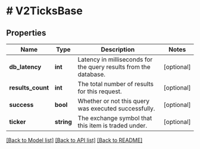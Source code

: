 # # V2TicksBase

## Properties

Name | Type | Description | Notes
------------ | ------------- | ------------- | -------------
**db_latency** | **int** | Latency in milliseconds for the query results from the database. | [optional]
**results_count** | **int** | The total number of results for this request. | [optional]
**success** | **bool** | Whether or not this query was executed successfully. | [optional]
**ticker** | **string** | The exchange symbol that this item is traded under. | [optional]

[[Back to Model list]](../../README.md#models) [[Back to API list]](../../README.md#endpoints) [[Back to README]](../../README.md)

